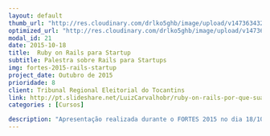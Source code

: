 ```yaml
---
layout: default
thumb_url: "http://res.cloudinary.com/drlko5ghb/image/upload/v1473634327/jqbolwwy0u1lhaxah6hu.png"
optimized_url: "http://res.cloudinary.com/drlko5ghb/image/upload/v1473634330/jq4wn5azawpy3htgmpns.png"
modal_id: 21
date: 2015-10-18
title:  Ruby on Rails para Startup
subtitle: Palestra sobre Rails para Startups
img: fortes-2015-rails-startup
project_date: Outubro de 2015
prioridade: 8
client: Tribunal Regional Eleitorial do Tocantins
link: http://pt.slideshare.net/LuizCarvalhobr/ruby-on-rails-por-que-sua-startup-deve-usar
categories : [Cursos]

description: "Apresentação realizada durante o FORTES 2015 no dia 18/10/2015 em Palmas-TO no Auditório do Tribunal de Justiça do Tocantins."
---
```


